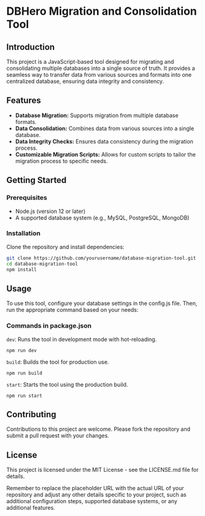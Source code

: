 # DBHero Migration and Consolidation Tool

## Introduction

This project is a JavaScript-based tool designed for migrating and consolidating multiple databases into a single source of truth. It provides a seamless way to transfer data from various sources and formats into one centralized database, ensuring data integrity and consistency.

## Features

- **Database Migration:** Supports migration from multiple database formats.
- **Data Consolidation:** Combines data from various sources into a single database.
- **Data Integrity Checks:** Ensures data consistency during the migration process.
- **Customizable Migration Scripts:** Allows for custom scripts to tailor the migration process to specific needs.

## Getting Started

### Prerequisites

- Node.js (version 12 or later)
- A supported database system (e.g., MySQL, PostgreSQL, MongoDB)

### Installation

Clone the repository and install dependencies:

```bash
git clone https://github.com/yourusername/database-migration-tool.git
cd database-migration-tool
npm install
```

## Usage

To use this tool, configure your database settings in the config.js file. Then, run the appropriate command based on your needs:

### Commands in package.json

`dev`: Runs the tool in development mode with hot-reloading.

```
npm run dev
```

`build`: Builds the tool for production use.

```
npm run build
```

`start`: Starts the tool using the production build.

```
npm run start
```

## Contributing

Contributions to this project are welcome. Please fork the repository and submit a pull request with your changes.

## License

This project is licensed under the MIT License - see the LICENSE.md file for details.

Remember to replace the placeholder URL with the actual URL of your repository and adjust any other details specific to your project, such as additional configuration steps, supported database systems, or any additional features.
